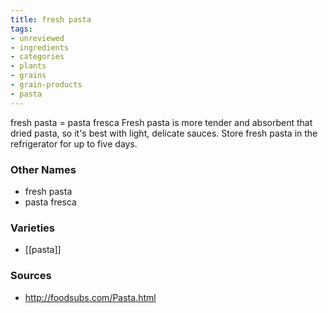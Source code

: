 ```yaml
---
title: fresh pasta
tags:
- unreviewed
- ingredients
- categories
- plants
- grains
- grain-products
- pasta
---
```

fresh pasta = pasta fresca Fresh pasta is more tender and absorbent that dried pasta, so it's best with light, delicate sauces. Store fresh pasta in the refrigerator for up to five days.

### Other Names

* fresh pasta
* pasta fresca

### Varieties

* [[pasta]]

### Sources
* http://foodsubs.com/Pasta.html
